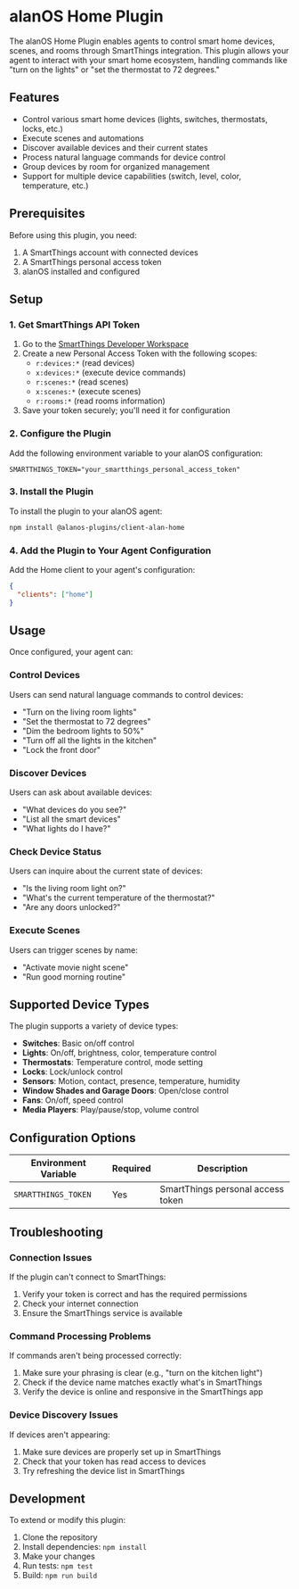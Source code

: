 # alanOS Home Plugin

The alanOS Home Plugin enables agents to control smart home devices, scenes, and rooms through SmartThings integration. This plugin allows your agent to interact with your smart home ecosystem, handling commands like "turn on the lights" or "set the thermostat to 72 degrees."

## Features

- Control various smart home devices (lights, switches, thermostats, locks, etc.)
- Execute scenes and automations
- Discover available devices and their current states
- Process natural language commands for device control
- Group devices by room for organized management
- Support for multiple device capabilities (switch, level, color, temperature, etc.)

## Prerequisites

Before using this plugin, you need:

1. A SmartThings account with connected devices
2. A SmartThings personal access token
3. alanOS installed and configured

## Setup

### 1. Get SmartThings API Token

1. Go to the [SmartThings Developer Workspace](https://account.smartthings.com/tokens)
2. Create a new Personal Access Token with the following scopes:
   - `r:devices:*` (read devices)
   - `x:devices:*` (execute device commands)
   - `r:scenes:*` (read scenes)
   - `x:scenes:*` (execute scenes)
   - `r:rooms:*` (read rooms information)
3. Save your token securely; you'll need it for configuration

### 2. Configure the Plugin

Add the following environment variable to your alanOS configuration:

```
SMARTTHINGS_TOKEN="your_smartthings_personal_access_token"
```

### 3. Install the Plugin

To install the plugin to your alanOS agent:

```bash
npm install @alanos-plugins/client-alan-home
```

### 4. Add the Plugin to Your Agent Configuration

Add the Home client to your agent's configuration:

```json
{
  "clients": ["home"]
}
```

## Usage

Once configured, your agent can:

### Control Devices

Users can send natural language commands to control devices:

- "Turn on the living room lights"
- "Set the thermostat to 72 degrees"
- "Dim the bedroom lights to 50%"
- "Turn off all the lights in the kitchen"
- "Lock the front door"

### Discover Devices

Users can ask about available devices:

- "What devices do you see?"
- "List all the smart devices"
- "What lights do I have?"

### Check Device Status

Users can inquire about the current state of devices:

- "Is the living room light on?"
- "What's the current temperature of the thermostat?"
- "Are any doors unlocked?"

### Execute Scenes

Users can trigger scenes by name:

- "Activate movie night scene"
- "Run good morning routine"

## Supported Device Types

The plugin supports a variety of device types:

- **Switches**: Basic on/off control
- **Lights**: On/off, brightness, color, temperature control
- **Thermostats**: Temperature control, mode setting
- **Locks**: Lock/unlock control
- **Sensors**: Motion, contact, presence, temperature, humidity
- **Window Shades and Garage Doors**: Open/close control
- **Fans**: On/off, speed control
- **Media Players**: Play/pause/stop, volume control

## Configuration Options

| Environment Variable | Required | Description                       |
| -------------------- | -------- | --------------------------------- |
| `SMARTTHINGS_TOKEN`  | Yes      | SmartThings personal access token |

## Troubleshooting

### Connection Issues

If the plugin can't connect to SmartThings:

1. Verify your token is correct and has the required permissions
2. Check your internet connection
3. Ensure the SmartThings service is available

### Command Processing Problems

If commands aren't being processed correctly:

1. Make sure your phrasing is clear (e.g., "turn on the kitchen light")
2. Check if the device name matches exactly what's in SmartThings
3. Verify the device is online and responsive in the SmartThings app

### Device Discovery Issues

If devices aren't appearing:

1. Make sure devices are properly set up in SmartThings
2. Check that your token has read access to devices
3. Try refreshing the device list in SmartThings

## Development

To extend or modify this plugin:

1. Clone the repository
2. Install dependencies: `npm install`
3. Make your changes
4. Run tests: `npm test`
5. Build: `npm run build`
